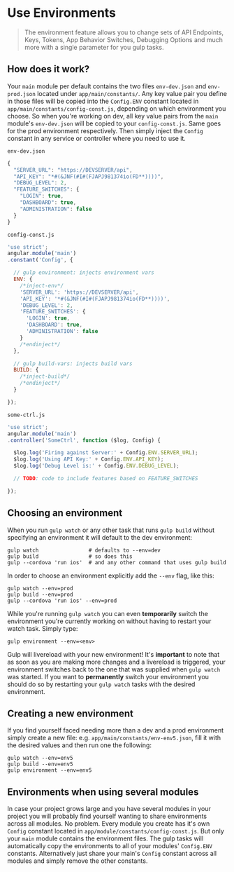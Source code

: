 # Use Environments
> The environment feature allows you to change sets of API Endpoints, Keys, Tokens, App Behavior Switches, Debugging Options and much more with a single parameter for you gulp tasks.


## How does it work?
Your `main` module per default contains the two files `env-dev.json` and `env-prod.json` located under `app/main/constants/`. Any key value pair you define in those files will be copied into the `Config.ENV` constant located in `app/main/constants/config-const.js`, depending on which environment you choose. So when you're working on dev, all key value pairs from the `main` module's `env-dev.json` will be copied to your `config-const.js`. Same goes for the prod environment respectively. Then simply inject the `Config` constant in any service or controller where you need to use it.

`env-dev.json`
```js
{
  "SERVER_URL": "https://DEVSERVER/api",
  "API_KEY": "*#(&JNF(#I#(FJAPJ981374io(FD**))))",
  "DEBUG_LEVEL": 2,
  "FEATURE_SWITCHES": {
    "LOGIN": true,
    "DASHBOARD": true,
    "ADMINISTRATION": false
  }
}
```

`config-const.js`
```js
'use strict';
angular.module('main')
.constant('Config', {

  // gulp environment: injects environment vars
  ENV: {
    /*inject-env*/
    'SERVER_URL': 'https://DEVSERVER/api',
    'API_KEY': '*#(&JNF(#I#(FJAPJ981374io(FD**))))',
    'DEBUG_LEVEL': 2,
    'FEATURE_SWITCHES': {
      'LOGIN': true,
      'DASHBOARD': true,
      'ADMINISTRATION': false
    }
    /*endinject*/
  },

  // gulp build-vars: injects build vars
  BUILD: {
    /*inject-build*/
    /*endinject*/
  }

});
```

`some-ctrl.js`
```js
'use strict';
angular.module('main')
.controller('SomeCtrl', function ($log, Config) {

  $log.log('Firing against Server:' + Config.ENV.SERVER_URL);
  $log.log('Using API Key:' + Config.ENV.API_KEY);
  $log.log('Debug Level is:' + Config.ENV.DEBUG_LEVEL);

  // TODO: code to include features based on FEATURE_SWITCHES

});

```

## Choosing an environment
When you run `gulp watch` or any other task that runs `gulp build` without specifying an environment it will default to the dev environment:
```shell
gulp watch                # defaults to --env=dev
gulp build                # so does this
gulp --cordova 'run ios'  # and any other command that uses gulp build
```
In order to choose an environment explicitly add the `--env` flag, like this:
```shell
gulp watch --env=prod
gulp build --env=prod
gulp --cordova 'run ios' --env=prod
```
While you're running `gulp watch` you can even **temporarily** switch the environment you're currently working on without having to restart your watch task. Simply type:
```shell
gulp environment --env=<env>
```
Gulp will livereload with your new environment! It's **important** to note that as soon as you are making more changes and a livereload is triggered, your environment switches back to the one that was supplied when `gulp watch` was started. If you want to **permanently** switch your environment you should do so by restarting your `gulp watch` tasks with the desired environment.

## Creating a new environment
If you find yourself faced needing more than a dev and a prod environment simply create a new file: e.g. `app/main/constants/env-env5.json`, fill it with the desired values and then run one the following:
```shell
gulp watch --env=env5
gulp build --env=env5
gulp environment --env=env5
```

## Environments when using several modules
In case your project grows large and you have several modules in your project you will probably find yourself wanting to share environments across all modules. No problem. Every module you create has it's own `Config` constant located in `app/module/constants/config-const.js`. But only your `main` module contains the environment files. The gulp tasks will automatically copy the environments to all of your modules' `Config.ENV` constants. Alternatively just share your main's `Config` constant across all modules and simply remove the other constants.

